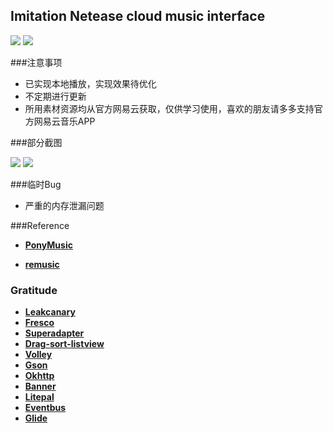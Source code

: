 ## Imitation Netease cloud music interface

![](https://img.shields.io/badge/license-Apache%202-blue.svg)
[![](https://img.shields.io/badge/API-19-orange.svg)](https://android-arsenal.com/api?level=19)

###注意事项
- 已实现本地播放，实现效果待优化
- 不定期进行更新
- 所用素材资源均从官方网易云获取，仅供学习使用，喜欢的朋友请多多支持官方网易云音乐APP

###部分截图

![](http://oasusatoz.bkt.clouddn.com/16-10-25/85352746.jpg)
![](http://oasusatoz.bkt.clouddn.com/16-10-25/27227405.jpg)


 
###临时Bug

- 严重的内存泄漏问题

###Reference
- [**PonyMusic**](https://github.com/ChanWong21/PonyMusic)

- [**remusic**](https://github.com/aa112901/remusic)

### Gratitude
- [**Leakcanary**](https://github.com/square/leakcanary)
- [**Fresco**](https://github.com/facebook/fresco)
- [**Superadapter**](https://github.com/byteam/SuperAdapter)
- [**Drag-sort-listview**](https://github.com/bauerca/drag-sort-listview)
- [**Volley**](https://github.com/mcxiaoke/android-volley)
- [**Gson**](https://github.com/google/gson)
- [**Okhttp**](https://github.com/square/okhttp)
- [**Banner**](https://github.com/youth5201314/banner)
- [**Litepal**](https://github.com/LitePalFramework/LitePal)
- [**Eventbus**](https://github.com/greenrobot/EventBus)
- [**Glide**](https://github.com/bumptech/glide)
